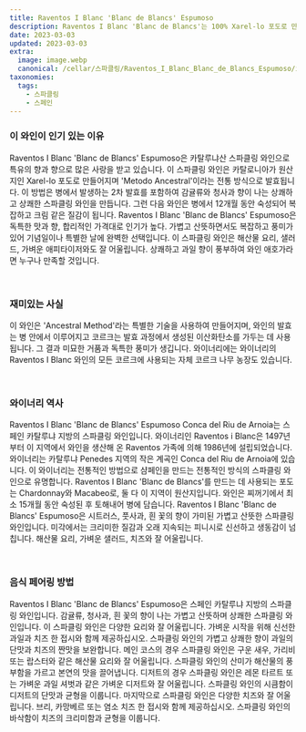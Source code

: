 ```yaml
---
title: Raventos I Blanc 'Blanc de Blancs' Espumoso
description: Raventos I Blanc 'Blanc de Blancs'는 100% Xarel-lo 포도로 만든 독특한 스파클링 와인으로 흰 꽃, 감귤류 및 핵과류의 복잡하고 선명한 풍미 프로필을 제공합니다.
date: 2023-03-03
updated: 2023-03-03
extra:
  image: image.webp
  canonical: /cellar/스파클링/Raventos_I_Blanc_Blanc_de_Blancs_Espumoso/index.md
taxonomies:
  tags: 
    - 스파클링
    - 스페인
---
```


### 이 와인이 인기 있는 이유

Raventos I Blanc 'Blanc de Blancs' Espumoso은 카탈루냐산 스파클링 와인으로 특유의 향과 향으로 많은 사랑을 받고 있습니다. 이 스파클링 와인은 카탈로니아가 원산지인 Xarel-lo 포도로 만들어지며 'Metodo Ancestral'이라는 전통 방식으로 발효됩니다. 이 방법은 병에서 발생하는 2차 발효를 포함하여 감귤류와 청사과 향이 나는 상쾌하고 상쾌한 스파클링 와인을 만듭니다. 그런 다음 와인은 병에서 12개월 동안 숙성되어 복잡하고 크림 같은 질감이 됩니다. Raventos I Blanc 'Blanc de Blancs' Espumoso은 독특한 맛과 향, 합리적인 가격대로 인기가 높다. 가볍고 산뜻하면서도 복잡하고 풍미가 있어 기념일이나 특별한 날에 완벽한 선택입니다. 이 스파클링 와인은 해산물 요리, 샐러드, 가벼운 애피타이저와도 잘 어울립니다. 상쾌하고 과일 향이 풍부하여 와인 애호가라면 누구나 만족할 것입니다.

&nbsp;  

### 재미있는 사실

이 와인은 'Ancestral Method'라는 특별한 기술을 사용하여 만들어지며, 와인의 발효는 병 안에서 이루어지고 코르크는 발효 과정에서 생성된 이산화탄소를 가두는 데 사용됩니다. 그 결과 미묘한 거품과 독특한 풍미가 생깁니다. 와이너리에는 와이너리의 Raventos I Blanc 와인의 모든 코르크에 사용되는 자체 코르크 나무 농장도 있습니다.

&nbsp;  

### 와이너리 역사

Raventos I Blanc 'Blanc de Blancs' Espumoso Conca del Riu de Arnoia는 스페인 카탈루냐 지방의 스파클링 와인입니다. 와이너리인 Raventos i Blanc은 1497년부터 이 지역에서 와인을 생산해 온 Raventos 가족에 의해 1986년에 설립되었습니다. 와이너리는 카탈루냐 Penedes 지역의 작은 계곡인 Conca del Riu de Arnoia에 있습니다. 이 와이너리는 전통적인 방법으로 샴페인을 만드는 전통적인 방식의 스파클링 와인으로 유명합니다. Raventos I Blanc 'Blanc de Blancs'를 만드는 데 사용되는 포도는 Chardonnay와 Macabeo로, 둘 다 이 지역이 원산지입니다. 와인은 찌꺼기에서 최소 15개월 동안 숙성된 후 토해내어 병에 담습니다. Raventos I Blanc 'Blanc de Blancs' Espumoso은 시트러스, 풋사과, 흰 꽃의 향이 가미된 가볍고 산뜻한 스파클링 와인입니다. 미각에서는 크리미한 질감과 오래 지속되는 피니시로 신선하고 생동감이 넘칩니다. 해산물 요리, 가벼운 샐러드, 치즈와 잘 어울립니다.

&nbsp;  

### 음식 페어링 방법

Raventos I Blanc 'Blanc de Blancs' Espumoso은 스페인 카탈루냐 지방의 스파클링 와인입니다. 감귤류, 청사과, 흰 꽃의 향이 나는 가볍고 산뜻하며 상쾌한 스파클링 와인입니다. 이 스파클링 와인은 다양한 요리와 잘 어울립니다. 가벼운 시작을 위해 신선한 과일과 치즈 한 접시와 함께 제공하십시오. 스파클링 와인의 가볍고 상쾌한 향이 과일의 단맛과 치즈의 짠맛을 보완합니다. 메인 코스의 경우 스파클링 와인은 구운 새우, 가리비 또는 랍스터와 같은 해산물 요리와 잘 어울립니다. 스파클링 와인의 산미가 해산물의 풍부함을 가르고 본연의 맛을 끌어냅니다. 디저트의 경우 스파클링 와인은 레몬 타르트 또는 가벼운 과일 셔벗과 같은 가벼운 디저트와 잘 어울립니다. 스파클링 와인의 시큼함이 디저트의 단맛과 균형을 이룹니다. 마지막으로 스파클링 와인은 다양한 치즈와 잘 어울립니다. 브리, 카망베르 또는 염소 치즈 한 접시와 함께 제공하십시오. 스파클링 와인의 바삭함이 치즈의 크리미함과 균형을 이룹니다.

&nbsp;  
